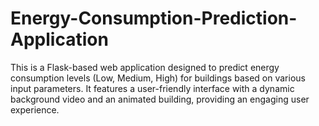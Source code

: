 # Energy-Consumption-Prediction-Application
This is a Flask-based web application designed to predict energy consumption levels (Low, Medium, High) for buildings based on various input parameters. It features a user-friendly interface with a dynamic background video and an animated building, providing an engaging user experience.
